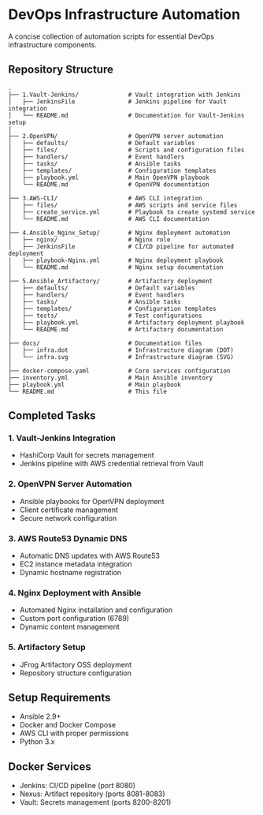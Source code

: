 # DevOps Infrastructure Automation

A concise collection of automation scripts for essential DevOps infrastructure components.

## Repository Structure
```
.
├── 1.Vault-Jenkins/              # Vault integration with Jenkins
│   ├── JenkinsFile               # Jenkins pipeline for Vault integration
│   └── README.md                 # Documentation for Vault-Jenkins setup
│
├── 2.OpenVPN/                    # OpenVPN server automation
│   ├── defaults/                 # Default variables
│   ├── files/                    # Scripts and configuration files
│   ├── handlers/                 # Event handlers
│   ├── tasks/                    # Ansible tasks
│   ├── templates/                # Configuration templates
│   ├── playbook.yml              # Main OpenVPN playbook
│   └── README.md                 # OpenVPN documentation
│
├── 3.AWS-CLI/                    # AWS CLI integration
│   ├── files/                    # AWS scripts and service files
│   ├── create_service.yml        # Playbook to create systemd service
│   └── README.md                 # AWS CLI documentation
│
├── 4.Ansible_Nginx_Setup/        # Nginx deployment automation
│   ├── nginx/                    # Nginx role
│   ├── JenkinsFile               # CI/CD pipeline for automated deployment
│   ├── playbook-Nginx.yml        # Nginx deployment playbook
│   └── README.md                 # Nginx setup documentation
│
├── 5.Ansible_Artifactory/        # Artifactory deployment
│   ├── defaults/                 # Default variables
│   ├── handlers/                 # Event handlers
│   ├── tasks/                    # Ansible tasks
│   ├── templates/                # Configuration templates
│   ├── tests/                    # Test configurations
│   ├── playbook.yml              # Artifactory deployment playbook
│   └── README.md                 # Artifactory documentation
│
├── docs/                         # Documentation files
│   ├── infra.dot                 # Infrastructure diagram (DOT)
│   └── infra.svg                 # Infrastructure diagram (SVG)
│
├── docker-compose.yaml           # Core services configuration
├── inventory.yml                 # Main Ansible inventory
├── playbook.yml                  # Main playbook
└── README.md                     # This file
```

## Completed Tasks

### 1. Vault-Jenkins Integration
- HashiCorp Vault for secrets management
- Jenkins pipeline with AWS credential retrieval from Vault

### 2. OpenVPN Server Automation
- Ansible playbooks for OpenVPN deployment
- Client certificate management
- Secure network configuration

### 3. AWS Route53 Dynamic DNS
- Automatic DNS updates with AWS Route53
- EC2 instance metadata integration
- Dynamic hostname registration

### 4. Nginx Deployment with Ansible
- Automated Nginx installation and configuration
- Custom port configuration (6789)
- Dynamic content management

### 5. Artifactory Setup
- JFrog Artifactory OSS deployment
- Repository structure configuration


## Setup Requirements
- Ansible 2.9+
- Docker and Docker Compose
- AWS CLI with proper permissions
- Python 3.x

## Docker Services
- Jenkins: CI/CD pipeline (port 8080)
- Nexus: Artifact repository (ports 8081-8083)
- Vault: Secrets management (ports 8200-8201)
